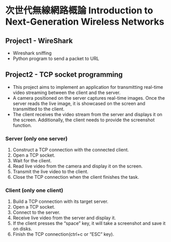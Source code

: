 # 次世代無線網路概論 Introduction to Next-Generation Wireless Networks


## Project1 - WireShark
- Wireshark sniffing
- Python program to send a packet to URL


## Project2 - TCP socket programming
- This project aims to implement an application for transmitting real-time video streaming between the client and the server.
- A camera positioned on the server captures real-time images. Once the server reads the live image, it is showcased on the screen and transmitted to the client.
- The client receives the video stream from the server and displays it on the screen. Additionally, the client needs to provide the screenshot function.

### Server (only one server)
1. Construct a TCP connection with the connected client.
2. Open a TCP socket.
3. Wait for the client.
4. Read live video from the camera and display it on the screen.
5. Transmit the live video to the client.
6. Close the TCP connection when the client finishes the task.

### Client (only one client)
1. Build a TCP connection with its target server.
2. Open a TCP socket.
3. Connect to the server.
4. Receive live video from the server and display it.
5. If the client presses the “space” key, it will take a screenshot and save it on disks.
6. Finish the TCP connection(ctrl+c or “ESC” key).
